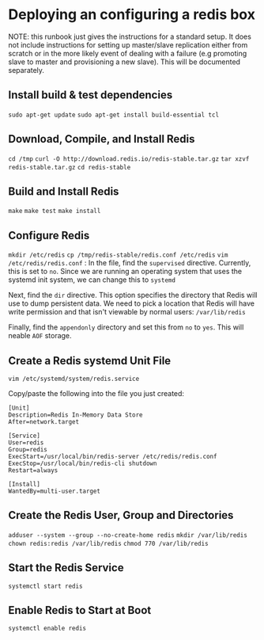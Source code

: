 # Deploying an configuring a redis box

NOTE: this runbook just gives the instructions for a standard setup. It does not include instructions for setting up master/slave replication either from scratch or in the more likely event of dealing with a failure (e.g promoting slave to master and provisioning a new slave). This will be documented separately.

## Install build & test dependencies
`sudo apt-get update`
`sudo apt-get install build-essential tcl`

## Download, Compile, and Install Redis
`cd /tmp`
`curl -O http://download.redis.io/redis-stable.tar.gz`
`tar xzvf redis-stable.tar.gz`
`cd redis-stable`

## Build and Install Redis
`make`
`make test`
`make install`

## Configure Redis
`mkdir /etc/redis`
`cp /tmp/redis-stable/redis.conf /etc/redis`
`vim /etc/redis/redis.conf` : In the file, find the `supervised` directive. Currently, this is set to `no`. Since we are running an operating system that uses the systemd init system, we can change this to `systemd`

Next, find the `dir` directive. This option specifies the directory that Redis will use to dump persistent data. We need to pick a location that Redis will have write permission and that isn't viewable by normal users: `/var/lib/redis`

Finally, find the `appendonly` directory and set this from `no` to `yes`. This will neable `AOF` storage.

## Create a Redis systemd Unit File
`vim /etc/systemd/system/redis.service`

Copy/paste the following into the file you just created:

```
[Unit]
Description=Redis In-Memory Data Store
After=network.target

[Service]
User=redis
Group=redis
ExecStart=/usr/local/bin/redis-server /etc/redis/redis.conf
ExecStop=/usr/local/bin/redis-cli shutdown
Restart=always

[Install]
WantedBy=multi-user.target
```

## Create the Redis User, Group and Directories
`adduser --system --group --no-create-home redis`
`mkdir /var/lib/redis`
`chown redis:redis /var/lib/redis`
`chmod 770 /var/lib/redis`

## Start the Redis Service
`systemctl start redis`

## Enable Redis to Start at Boot
`systemctl enable redis`

